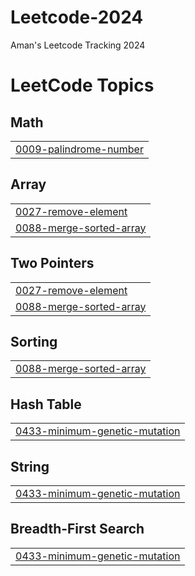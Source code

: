 # Leetcode-2024
Aman's Leetcode Tracking 2024

<!---LeetCode Topics Start-->
# LeetCode Topics
## Math
|  |
| ------- |
| [0009-palindrome-number](https://github.com/amandeepksingh/Leetcode-2024/tree/master/0009-palindrome-number) |
## Array
|  |
| ------- |
| [0027-remove-element](https://github.com/amandeepksingh/Leetcode-2024/tree/master/0027-remove-element) |
| [0088-merge-sorted-array](https://github.com/amandeepksingh/Leetcode-2024/tree/master/0088-merge-sorted-array) |
## Two Pointers
|  |
| ------- |
| [0027-remove-element](https://github.com/amandeepksingh/Leetcode-2024/tree/master/0027-remove-element) |
| [0088-merge-sorted-array](https://github.com/amandeepksingh/Leetcode-2024/tree/master/0088-merge-sorted-array) |
## Sorting
|  |
| ------- |
| [0088-merge-sorted-array](https://github.com/amandeepksingh/Leetcode-2024/tree/master/0088-merge-sorted-array) |
## Hash Table
|  |
| ------- |
| [0433-minimum-genetic-mutation](https://github.com/amandeepksingh/Leetcode-2024/tree/master/0433-minimum-genetic-mutation) |
## String
|  |
| ------- |
| [0433-minimum-genetic-mutation](https://github.com/amandeepksingh/Leetcode-2024/tree/master/0433-minimum-genetic-mutation) |
## Breadth-First Search
|  |
| ------- |
| [0433-minimum-genetic-mutation](https://github.com/amandeepksingh/Leetcode-2024/tree/master/0433-minimum-genetic-mutation) |
<!---LeetCode Topics End-->